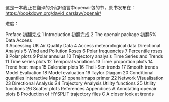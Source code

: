 这是一本我正在翻译的介绍R语言中openair包的书，原书发布在： https://bookdown.org/david_carslaw/openair/

进度：

Preface                                         初翻完成
    1  Introduction                             初翻完成
    2  The openair package                      初翻5%            
Data Access                 
    3  Accessing UK Air Quality Data
    4  Access meteorological data
Directional Analysis
    5  Wind and Pollution Roses
    6  Polar frequencies
    7  Percentile roses
    8  Polar plots
    9  Polar annulus
    10  Trajectory analysis
Time Series and Trends
    11  Time series plots
    12  Temporal variations
    13  Time proportion plots
    14  Trend heat maps
    15  Calendar plots
    16  Theil-Sen trends
    17  Smooth trends
Model Evaluation
    18  Model evaluation
    19  Taylor Diagam
    20  Conditional quantiles
Interactive Maps
    21  openairmaps primer
    22  Network Visualisation
    23  Directional Analysis
    24  Trajectory Analysis
Utility functions
    25  Utility functions
    26  Scatter plots
References
Appendices
    A  Annotating openair plots
    B  Production of HYSPLIT trajectory files
    C  A closer look at trends